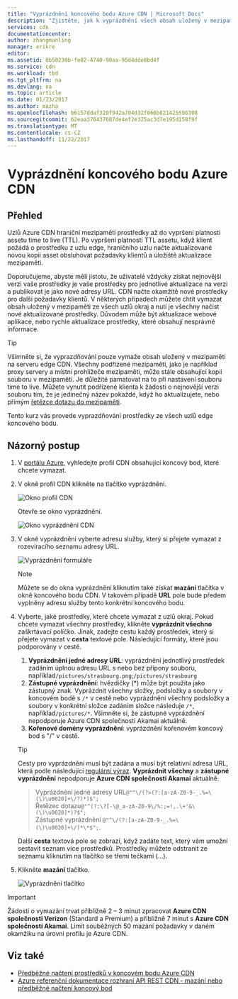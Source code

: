 ```yaml
---
title: "Vyprázdnění koncového bodu Azure CDN | Microsoft Docs"
description: "Zjistěte, jak k vyprázdnění všech obsah uložený v mezipaměti z koncového bodu Azure CDN."
services: cdn
documentationcenter: 
author: zhangmanling
manager: erikre
editor: 
ms.assetid: 0b50230b-fe82-4740-90aa-95d4dde8bd4f
ms.service: cdn
ms.workload: tbd
ms.tgt_pltfrm: na
ms.devlang: na
ms.topic: article
ms.date: 01/23/2017
ms.author: mazha
ms.openlocfilehash: b6157ddaf320f942a704d32f066b821425596308
ms.sourcegitcommit: 62eaa376437687de4ef2e325ac3d7e195d158f9f
ms.translationtype: MT
ms.contentlocale: cs-CZ
ms.lasthandoff: 11/22/2017
---
```

# <a name="purge-an-azure-cdn-endpoint"></a>Vyprázdnění koncového bodu Azure CDN
## <a name="overview"></a>Přehled
Uzlů Azure CDN hraniční mezipaměti prostředky až do vypršení platnosti assetu time to live (TTL).  Po vypršení platnosti TTL assetu, když klient požádá o prostředku z uzlu edge, hraničního uzlu načte aktualizované novou kopii asset obsluhovat požadavky klientů a úložiště aktualizace mezipaměti.

Doporučujeme, abyste měli jistotu, že uživatelé vždycky získat nejnovější verzi vaše prostředky je vaše prostředky pro jednotlivé aktualizace na verzi a publikovat je jako nové adresy URL.  CDN načte okamžitě nové prostředky pro další požadavky klientů.  V některých případech můžete chtít vymazat obsah uložený v mezipaměti ze všech uzlů okraj a nutí je všechny načíst nové aktualizované prostředky.  Důvodem může být aktualizace webové aplikace, nebo rychle aktualizace prostředky, které obsahují nesprávné informace.

> [!TIP]
> Všimněte si, že vyprazdňování pouze vymaže obsah uložený v mezipaměti na serveru edge CDN.  Všechny podřízené mezipaměti, jako je například proxy servery a místní prohlížeče mezipaměti, může stále obsahující kopii souboru v mezipaměti.  Je důležité pamatovat na to při nastavení souboru time to live.  Můžete vynutit podřízené klienta k žádosti o nejnovější verzi souboru tím, že je jedinečný název pokaždé, když ho aktualizujete, nebo přímým [řetězce dotazu do mezipaměti](cdn-query-string.md).  
> 
> 

Tento kurz vás provede vyprazdňování prostředky ze všech uzlů edge koncového bodu.

## <a name="walkthrough"></a>Názorný postup
1. V [portálu Azure](https://portal.azure.com), vyhledejte profil CDN obsahující koncový bod, které chcete vymazat.
2. V okně profil CDN klikněte na tlačítko vyprázdnění.
   
    ![Okno profil CDN](./media/cdn-purge-endpoint/cdn-profile-blade.png)
   
    Otevře se okno vyprázdnění.
   
    ![Okno vyprázdnění CDN](./media/cdn-purge-endpoint/cdn-purge-blade.png)
3. V okně vyprázdnění vyberte adresu služby, který si přejete vymazat z rozevíracího seznamu adresy URL.
   
    ![Vyprázdnění formuláře](./media/cdn-purge-endpoint/cdn-purge-form.png)
   
   > [!NOTE]
   > Můžete se do okna vyprázdnění kliknutím také získat **mazání** tlačítka v okně koncového bodu CDN.  V takovém případě **URL** pole bude předem vyplněny adresu služby tento konkrétní koncového bodu.
   > 
   > 
4. Vyberte, jaké prostředky, které chcete vymazat z uzlů okraj.  Pokud chcete vymazat všechny prostředky, klikněte **vyprázdnit všechno** zaškrtávací políčko.  Jinak, zadejte cestu každý prostředek, který si přejete vymazat v **cesta** textové pole. Následující formáty, které jsou podporovány v cestě.
    1. **Vyprázdnění jedné adresy URL**: vyprázdnění jednotlivý prostředek zadáním úplnou adresu URL s nebo bez přípony souboru, například`/pictures/strasbourg.png`;`/pictures/strasbourg`
    2. **Zástupné vyprázdnění**: hvězdičky (\*) může být použita jako zástupný znak. Vyprázdnit všechny složky, podsložky a soubory v koncovém bodě s `/*` v cestě nebo vyprázdnění všechny podsložky a soubory v konkrétní složce zadáním složce následuje `/*`, například`/pictures/*`.  Všimněte si, že zástupné vyprázdnění nepodporuje Azure CDN společnosti Akamai aktuálně. 
    3. **Kořenové domény vyprázdnění**: vyprázdnění kořenovém koncový bod s "/" v cestě.
   
   > [!TIP]
   > Cesty pro vyprázdnění musí být zadána a musí být relativní adresa URL, která podle následující [regulární výraz](https://msdn.microsoft.com/library/az24scfc.aspx). **Vyprázdnit všechny** a **zástupné vyprázdnění** nepodporuje **Azure CDN společnosti Akamai** aktuálně.
   > > Vyprázdnění jedné adresy URL`@"^\/(?>(?:[a-zA-Z0-9-_.%=\(\)\u0020]+\/?)*)$";`  
   > > Řetězec dotazu`@"^(?:\?[-\@_a-zA-Z0-9\/%:;=!,.\+'&\(\)\u0020]*)?$";`  
   > > Zástupné vyprázdnění `@"^\/(?:[a-zA-Z0-9-_.%=\(\)\u0020]+\/)*\*$";`. 
   > 
   > Další **cesta** textová pole se zobrazí, když zadáte text, který vám umožní sestavit seznam více prostředků.  Prostředky můžete odstranit ze seznamu kliknutím na tlačítko se třemi tečkami (...).
   > 
5. Klikněte **mazání** tlačítko.
   
    ![Vyprázdnění tlačítko](./media/cdn-purge-endpoint/cdn-purge-button.png)

> [!IMPORTANT]
> Žádosti o vymazání trvat přibližně 2 – 3 minut zpracovat **Azure CDN společnosti Verizon** (Standard a Premium) a přibližně 7 minut s **Azure CDN společnosti Akamai**.  Limit souběžných 50 mazání požadavky v daném okamžiku na úrovni profilu je Azure CDN. 
> 
> 

## <a name="see-also"></a>Viz také
* [Předběžné načtení prostředků v koncovém bodu Azure CDN](cdn-preload-endpoint.md)
* [Azure referenční dokumentace rozhraní API REST CDN - mazání nebo předběžné načtení koncový bod](https://msdn.microsoft.com/library/mt634451.aspx)


